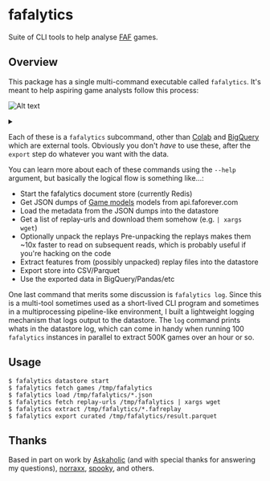 # fafalytics

Suite of CLI tools to help analyse [FAF](http://faforever.com) games.

## Overview

This package has a single multi-command executable called `fafalytics`. It's
meant to help aspiring game analysts follow this process:

![Alt text](https://g.gravizo.com/source/overview?https%3A%2F%2Fraw.githubusercontent.com%2Fyaniv-aknin%2Ffafalytics%2Fmaster%2FREADME.md)

<details> 
<summary></summary>
overview
  digraph G {
    "datastore start" -> "fetch games"
    "datastore start" -> "fetch replay-urls"
    "fetch games" -> "load"
    "fetch replay-urls" -> unpack
    "fetch replay-urls" -> extract
    unpack -> extract
    extract -> export
    load -> export
    export -> colab
    export -> bigquery
    colab, bigquery [shape=box]
    log
  }
overview
</details>

Each of these is a `fafalytics` subcommand, other than [Colab][] and
[BigQuery][] which are external tools. Obviously you don't *have* to use these,
after the `export` step do whatever you want with the data.

[Colab]: https://colab.research.google.com
[BigQuery]: https://cloud.google.com/bigquery

You can learn more about each of these commands using the `--help` argument, but
basically the logical flow is something like...:
 * Start the fafalytics document store (currently Redis)
 * Get JSON dumps of [Game models][] models from api.faforever.com
 * Load the metadata from the JSON dumps into the datastore
 * Get a list of replay-urls and download them somehow (e.g. `| xargs wget`)
 * Optionally unpack the replays
   Pre-unpacking the replays makes them ~10x faster to read on subsequent
   reads, which is probably useful if you're hacking on the code
 * Extract features from (possibly unpacked) replay files into the datastore
 * Export store into CSV/Parquet
 * Use the exported data in BigQuery/Pandas/etc

[Game models]: https://github.com/FAForever/faf-java-api/blob/28128cca6def4fd4e6fb4fae77cea79d6b1ff926/src/main/java/com/faforever/api/data/domain/Game.java#L38

One last command that merits some discussion is `fafalytics log`. Since this is
a multi-tool sometimes used as a short-lived CLI program and sometimes in a
multiprocessing pipeline-like environment, I built a lightweight logging
mechanism that logs output to the datastore. The `log` command prints whats in
the datastore log, which can come in handy when running 100 `fafalytics`
instances in parallel to extract 500K games over an hour or so.

## Usage

```
$ fafalytics datastore start
$ fafalytics fetch games /tmp/fafalytics
$ fafalytics load /tmp/fafalytics/*.json
$ fafalytics fetch replay-urls /tmp/fafalytics | xargs wget
$ fafalytics extract /tmp/fafalytics/*.fafreplay
$ fafalytics export curated /tmp/fafalytics/result.parquet
```

## Thanks

Based in part on work by [Askaholic](https://github.com/Askaholic) (and with special thanks for answering my questions), [norraxx](https://github.com/norraxx), [spooky](https://github.com/spooky), and others.
